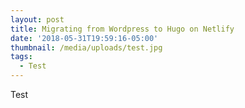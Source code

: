 ```yaml
---
layout: post
title: Migrating from Wordpress to Hugo on Netlify
date: '2018-05-31T19:59:16-05:00'
thumbnail: /media/uploads/test.jpg
tags:
  - Test
---
```

Test
